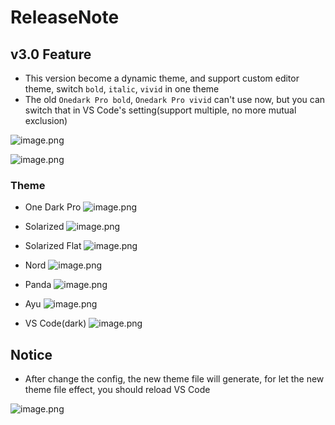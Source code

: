 # ReleaseNote
## v3.0 Feature
- This version become a dynamic theme, and support custom editor theme, switch `bold`, `italic`, `vivid` in one theme
- The old `Onedark Pro bold`, `Onedark Pro vivid` can't use now, but you can switch that in VS Code's setting(support multiple, no more mutual exclusion)

![image.png](https://i.loli.net/2019/11/17/JYnl9HRaKzVbyQO.png)

![image.png](https://i.loli.net/2019/11/17/pRuzNfX8Kg5T3vo.png)

### Theme 
- One Dark Pro
![image.png](https://i.loli.net/2019/11/17/gui51SGOKnaHFAb.png)

- Solarized
![image.png](https://i.loli.net/2019/11/17/jvYmPp7n9KWBVqZ.png)

- Solarized Flat
![image.png](https://i.loli.net/2019/11/17/sAhjUufVDw5N8rp.png)

- Nord
![image.png](https://i.loli.net/2019/11/17/QJodmtke8P1rNjE.png)

- Panda
![image.png](https://i.loli.net/2019/11/17/lpq6tvywL9hOSBj.png)

- Ayu
![image.png](https://i.loli.net/2019/11/17/hoyRFxtP9Kp4lge.png)

- VS Code(dark)
![image.png](https://i.loli.net/2019/11/17/nhCmQI4M6wclWzi.png)

## Notice
- After change the config, the new theme file will generate, for let the new theme file effect, you should reload VS Code  

![image.png](https://i.loli.net/2019/11/17/UTciHtgyx8K9mAk.png)





